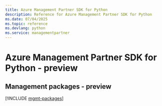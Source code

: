 ```yaml
---
title: Azure Management Partner SDK for Python
description: Reference for Azure Management Partner SDK for Python
ms.date: 07/04/2025
ms.topic: reference
ms.devlang: python
ms.service: managementpartner
---
```

# Azure Management Partner SDK for Python - preview

## Management packages - preview
[!INCLUDE [mgmt-packages](management-partner-mgmt-index.md)]